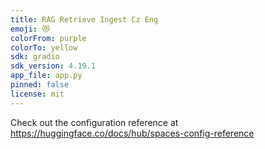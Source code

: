 ```yaml
---
title: RAG Retrieve Ingest Cz Eng
emoji: 😻
colorFrom: purple
colorTo: yellow
sdk: gradio
sdk_version: 4.19.1
app_file: app.py
pinned: false
license: mit
---
```


Check out the configuration reference at https://huggingface.co/docs/hub/spaces-config-reference
